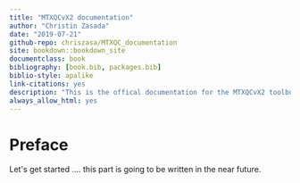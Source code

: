 ```yaml
--- 
title: "MTXQCvX2 documentation"
author: "Christin Zasada"
date: "2019-07-21"
github-repo: chriszasa/MTXQC_documentation
site: bookdown::bookdown_site
documentclass: book
bibliography: [book.bib, packages.bib]
biblio-style: apalike
link-citations: yes
description: "This is the offical documentation for the MTXQCvX2 toolbox."
always_allow_html: yes
---
```


# Preface

Let's get started .... this part is going to be written in the near future.


